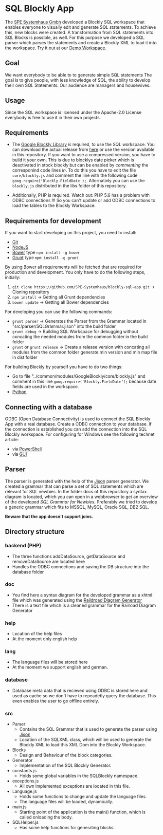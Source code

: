 # SQL Blockly App
The [SPE Systemhaus Gmbh](https://spe-systemhaus.de) developed a Blockly SQL workspace that enables everyone to visually edit and generate SQL statements. To achieve this, new blocks were created. A transformation from SQL statements into SQL Blocks is possible, as well. For this purpose we developed a SQL parser which parses the statements and create a Blockly XML to load it into the workspace. Try it out at our [Demo Workspace](https://sql.spe-systemhaus.de).

## Goal
We want everybody to be able to to generate simple SQL statements 
The goal is to give people, with less knowledge of SQL, the ability to develop their own SQL Statements. Our audience are managers and housewives.

## Usage
Since the SQL workspace is licensed under the Apache-2.0 License everybody is free to use it in their own projects.

## Requirements

- The [Google Blockly Library](https://github.com/google/blockly) is required, to use the SQL workspace. You can download the actual release from [here](https://github.com/google/blockly/zipball/master) or use the version available in this repository. If you want to use a compressed version, you have to build it your own. This is due to blocklys date picker which is deactivated in stock blockly but can be enabled by *commenting* the corresponind code lines *in*. To do this you have to edit the file `core/blockly.js` and comment the line with the following code `goog.require('Blockly.FieldDate');`. Alternativly you can use the `blockly.js` distributed in the libs folder of this repository. 

- Additionally, PHP is required. Watch out: PHP 5.6 has a problem with ODBC connections !!! So you can't update or add ODBC connections to load the tables to the Blockly Workspace. 

## Requirements for development
If you want to start developing on this project, you need to install:
* [Git](https://git-scm.com)
* [NodeJS](https://nodejs.org)
* [Bower](https://bower.io) type `npm install -g bower`
* [Grunt](http://gruntjs.com) type `npm install -g grunt`

By using Bower all requirements will be fetched that are required for production and development. You only have to do the following steps, initially:
1. `git clone https://github.com/SPE-Systemhaus/blockly-sql-app.git` -> Cloning repository
2. `npm install` -> Getting all Grunt dependencies
3. `bower update` -> Getting all Bower dependencies

For developing you can use the following commands:
* `grunt parser` -> Generates the Parser from the Grammar located in "src/parser/SQLGrammar.jison" into the build folder
* `grunt debug` -> Building SQL Workspace for debugging without concating the needed modules from the common folder in the build folder
* `grunt` or `grunt release` -> Create a release version with concating all modules from the common folder generate min version and min map file in dist folder

For building Blockly by yourself you have to do two things:
* Go to file "../common/modules/GoogleBlockly/core/blockly.js" and comment in this line `goog.require('Blockly.FieldDate');` because date fields are used in the workspace.
* [Python](https://www.python.org)

## Connecting with a database
ODBC (Open Database Connectivity) is used to connect the SQL Blockly App with a real database. Create a ODBC connection to your database. If the connection is established you can add the connection into the SQL Blockly workspace. For configuring for Windows see the following technet article:
* via [PowerShell](https://technet.microsoft.com/en-us/library/hh771022(v=wps.630).aspx)
* via [GUI](https://technet.microsoft.com/en-us/library/cc879308(v=sql.105).aspx)

## Parser
The parser is generated with the help of the [Jison](https://zaa.ch/jison) parser generator. We created a grammar that can parse a set of SQL statements which are relevant for SQL newbies. In the folder docs of this repository a syntax diagram is located, which you can open in a webbrowser to get an overview of the developed *SQL Grammar for Newbies*. Preferably we tried to develop a generic grammar which fits to MSSQL, MySQL, Oracle SQL, DB2 SQL.

**Beware that the app doesn't support joins.**

## Directory structure

### backend (PHP)
* The three functions addDataSource, getDataSource and removeDataSource are located here
* Handles the ODBC connections and saving the DB structure into the database folder

### doc
* You find here a syntax diagram for the developed grammar as a xhtml file which was generated using the [Raildroad Diagram Generator](http://www.bottlecaps.de/rr/ui)
* There is a text file which is a cleaned grammar for the Railroad Diagram Generator

### help
* Location of the help files
* At the moment only english help

### lang
* The language files will be stored here 
* At the moment we support english and german.

### database
* Database meta data that is recieved using ODBC is stored here and used as cache so we don't have to repeadetly query the database. This even enables the user to go offline entirely.

### src
* Parser
    * Contains the SQL Grammar that is used to generate the parser using [Jison](http://zaa.ch/jison)
    * Location of the SQLXML class, which will be used to generate the Blockly XML to load this XML Dom into the Blockly Workspace.
* Blocks
    * Design and Behaviour of the block categories.
* Generator
    * Implementation of the SQL Blockly Generator.
* constants.js
    * Holds some global variables in the SQLBlockly namespace.
* exceptions.js
    * All own implemented exceptions are located in this file.
* Language.js
    * Holds some functions to change and update the language files.
    * The language files will be loaded, dynamically.
* main.js
    * Starting point of the application is the main() function, which is called onloading the body.
* SQLHelper.js
    * Has some help functions for generating blocks.
